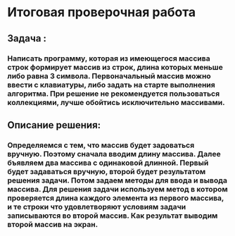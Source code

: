 # Итоговая проверочная работа
## Задача : 
### Написать программу, которая из имеющегося массива строк формирует массив из строк, длина которых меньше либо равна 3 символа. Первоначальный массив можно ввести с клавиатуры, либо задать на старте выполнения алгоритма. При решение не рекомендуется пользоваться коллекциями, лучше обойтись исключительно массивами.

## Описание решения:
### Определяемся с тем, что массив будет задоваться вручную. Поэтому сначала вводим длину массива. Далее бъявляем два массива с одинаковой длинной. Первый будет задаваться вручную, второй будет результатом решения задачи. Потом задаем методы для ввода и вывода массива. Для решения задачи используем метод в котором проверяется длина каждого элемента из первого массива, и те строки что удовлетворяют условиям задачи записываются во второй массив. Как результат выводим второй массив на экран.